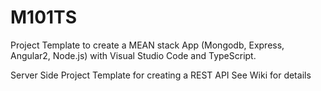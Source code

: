 # M101TS

Project Template to create a MEAN stack App (Mongodb, Express, Angular2, Node.js) with Visual Studio Code and TypeScript.

Server Side Project Template for creating a REST API
See Wiki for details 
